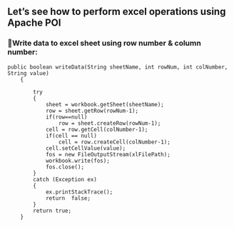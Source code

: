 ## Let’s see how to perform excel operations using Apache POI <br> 
### :dart:Write data to excel sheet using row number & column number: <br> 
```
public boolean writeData(String sheetName, int rowNum, int colNumber,  String value)
    {
    	
        try
        {
            sheet = workbook.getSheet(sheetName);
            row = sheet.getRow(rowNum-1);
            if(row==null)
                row = sheet.createRow(rowNum-1);
            cell = row.getCell(colNumber-1);
            if(cell == null)
                cell = row.createCell(colNumber-1);                      
            cell.setCellValue(value);       
            fos = new FileOutputStream(xlFilePath);
            workbook.write(fos);
            fos.close();
        }
        catch (Exception ex)
        {
            ex.printStackTrace();
            return  false;
        }
        return true;
    } 
```
 
